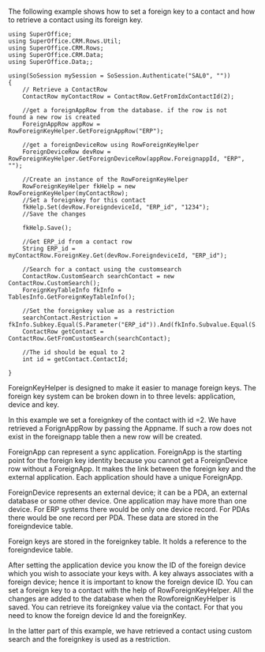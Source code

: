 <properties date="2016-05-11"
SortOrder="5"
/>

 

The following example shows how to set a foreign key to a contact and how to retrieve a contact using its foreign key.

```
using SuperOffice;
using SuperOffice.CRM.Rows.Util;
using SuperOffice.CRM.Rows;
using SuperOffice.CRM.Data;
using SuperOffice.Data;;
 
using(SoSession mySession = SoSession.Authenticate("SAL0", ""))
{
    // Retrieve a ContactRow
    ContactRow myContactRow = ContactRow.GetFromIdxContactId(2);
 
    //get a foreignAppRow from the database. if the row is not
found a new row is created
    ForeignAppRow appRow =
RowForeignKeyHelper.GetForeignAppRow("ERP");
 
    //get a foreignDeviceRow using RowForeignKeyHelper
    ForeignDeviceRow devRow =
RowForeignKeyHelper.GetForeignDeviceRow(appRow.ForeignappId, "ERP",
"");
 
    //Create an instance of the RowForeignKeyHelper
    RowForeignKeyHelper fkHelp = new
RowForeignKeyHelper(myContactRow);
    //Set a foreignkey for this contact
    fkHelp.Set(devRow.ForeigndeviceId, "ERP_id", "1234");
    //Save the changes
   
    fkHelp.Save();
 
    //Get ERP_id from a contact row
    String ERP_id =
myContactRow.ForeignKey.Get(devRow.ForeigndeviceId, "ERP_id");
 
    //Search for a contact using the customsearch
    ContactRow.CustomSearch searchContact = new
ContactRow.CustomSearch();
    ForeignKeyTableInfo fkInfo =
TablesInfo.GetForeignKeyTableInfo();
 
    //Set the foreignkey value as a restriction           
    searchContact.Restriction =
fkInfo.Subkey.Equal(S.Parameter("ERP_id")).And(fkInfo.Subvalue.Equal(S.Parameter("1234"))).And(fkInfo.ForeigndeviceId.Equal(S.Parameter(3)));
    ContactRow getContact =
ContactRow.GetFromCustomSearch(searchContact);
 
    //The id should be equal to 2
    int id = getContact.ContactId;
 
}
```

 

ForeignKeyHelper is designed to make it easier to manage foreign keys. The foreign key system can be broken down in to three levels: application, device and key.

In this example we set a foreignkey of the contact with id =2. We have retrieved a ForignAppRow by passing the Appname. If such a row does not exist in the foreignapp table then a new row will be created.

ForeignApp can represent a sync application. ForeignApp is the starting point for the foreign key identity because you cannot get a ForeignDevice row without a ForeignApp. It makes the link between the foreign key and the external application. Each application should have a unique ForeignApp.

ForeignDevice represents an external device; it can be a PDA, an external database or some other device. One application may have more than one device. For ERP systems there would be only one device record. For PDAs there would be one record per PDA. These data are stored in the foreigndevice table.

Foreign keys are stored in the foreignkey table. It holds a reference to the foreigndevice table.  

After setting the application device you know the ID of the foreign device which you wish to associate your keys with. A key always associates with a foreign device; hence it is important to know the foreign device ID. You can set a foreign key to a contact with the help of RowForeignKeyHelper.  All the changes are added to the database when the RowforeignKeyHelper is saved. You can retrieve its foreignkey value via the contact. For that you need to know the foreign device Id and the foreignKey. 

In the latter part of this example, we have retrieved a contact using custom search and the foreignkey is used as a restriction.

 
